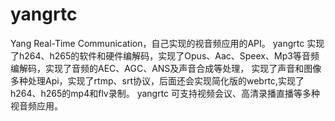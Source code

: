 # yangrtc
Yang  Real-Time Communication，自己实现的视音频应用的API。
yangrtc 实现了h264、h265的软件和硬件编解码，实现了Opus、Aac、Speex、Mp3等音频编解码，实现了音频的AEC、AGC、ANS及声音合成等处理，
实现了声音和图像多种处理Api，实现了rtmp、srt协议，后面还会实现简化版的webrtc,实现了h264、h265的mp4和flv录制。
yangrtc 可支持视频会议、高清录播直播等多种视音频应用。
